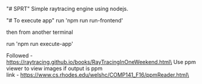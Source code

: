 "# SPRT"
Simple raytracing engine using nodejs.

"# To execute app"
run 'npm run run-frontend'

then from another terminal

run 'npm run execute-app'

Followed - https://raytracing.github.io/books/RayTracingInOneWeekend.html\
Use ppm viewer to view images if output is ppm\
link - https://www.cs.rhodes.edu/welshc/COMP141_F16/ppmReader.html\
